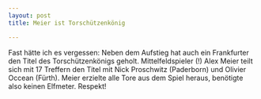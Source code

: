 ```yaml
---
layout: post
title: Meier ist Torschützenkönig

---
```


Fast hätte ich es vergessen: Neben dem Aufstieg hat auch ein Frankfurter den Titel des Torschützenkönigs geholt. Mittelfeldspieler (!) Alex Meier teilt sich mit 17 Treffern den Titel mit Nick Proschwitz (Paderborn) und Olivier Occean (Fürth). Meier erzielte alle Tore aus dem Spiel heraus, benötigte also keinen Elfmeter. Respekt!


